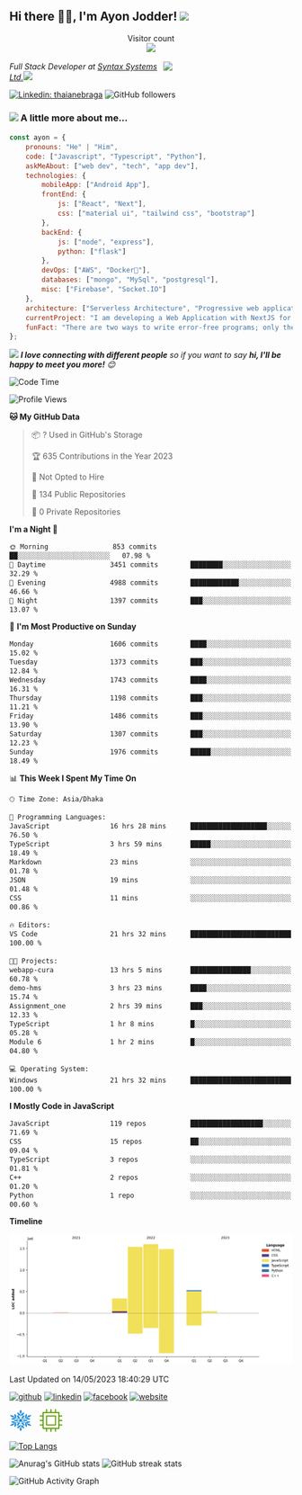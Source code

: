 
<h2>Hi there 👋🏻, I'm Ayon Jodder! <img src="https://media.giphy.com/media/12oufCB0MyZ1Go/giphy.gif" width="50"></h2>

<p align="center"> 
  Visitor count<br>
  <img src="https://profile-counter.glitch.me/AyonJD/count.svg" />
</p>

<img align='right' src="https://media.giphy.com/media/M9gbBd9nbDrOTu1Mqx/giphy.gif" width="230">
<p><em>Full Stack Developer at <a href="#">Syntax Systems Ltd.</a><img src="https://media.giphy.com/media/WUlplcMpOCEmTGBtBW/giphy.gif" width="30"> 
</em></p>

<!-- ![A MERN Stack Developer](https://raw.githubusercontent.com/AyonJD/AyonJD/main/cover.jpg) -->

[![Linkedin: thaianebraga](https://img.shields.io/badge/-ayon-blue?style=flat-square&logo=Linkedin&logoColor=white&link=https://www.linkedin.com/in/ayon-jodder/)](https://www.linkedin.com/in/ayon-jodder/)
![GitHub followers](https://img.shields.io/github/followers/AyonJD?label=Follow&style=social)

### <img src="https://media.giphy.com/media/VgCDAzcKvsR6OM0uWg/giphy.gif" width="50"> A little more about me... 

```javascript
const ayon = {
    pronouns: "He" | "Him",
    code: ["Javascript", "Typescript", "Python"],
    askMeAbout: ["web dev", "tech", "app dev"],
    technologies: {
        mobileApp: ["Android App"],
        frontEnd: {
            js: ["React", "Next"],
            css: ["material ui", "tailwind css", "bootstrap"]
        },
        backEnd: {
            js: ["node", "express"],
            python: ["flask"]
        },
        devOps: ["AWS", "Docker🐳"],
        databases: ["mongo", "MySql", "postgresql"],
        misc: ["Firebase", "Socket.IO"]
    },
    architecture: ["Serverless Architecture", "Progressive web applications", "Single page applications"],
    currentProject: "I am developing a Web Application with NextJS for Syntax Systems Ltd."
    funFact: "There are two ways to write error-free programs; only the third one works"
};
```
<img src="https://media.giphy.com/media/LnQjpWaON8nhr21vNW/giphy.gif" width="60"> <em><b>I love connecting with different people</b> so if you want to say <b>hi, I'll be happy to meet you more!</b> 😊</em>

<!--START_SECTION:waka-->
![Code Time](http://img.shields.io/badge/Code%20Time-105%20hrs%202%20mins-blue)

![Profile Views](http://img.shields.io/badge/Profile%20Views-5-blue)

**🐱 My GitHub Data** 

> 📦 ? Used in GitHub's Storage 
 > 
> 🏆 635 Contributions in the Year 2023
 > 
> 🚫 Not Opted to Hire
 > 
> 📜 134 Public Repositories 
 > 
> 🔑 0 Private Repositories 
 > 
**I'm a Night 🦉** 

```text
🌞 Morning                853 commits         ██░░░░░░░░░░░░░░░░░░░░░░░   07.98 % 
🌆 Daytime                3451 commits        ████████░░░░░░░░░░░░░░░░░   32.29 % 
🌃 Evening                4988 commits        ████████████░░░░░░░░░░░░░   46.66 % 
🌙 Night                  1397 commits        ███░░░░░░░░░░░░░░░░░░░░░░   13.07 % 
```
📅 **I'm Most Productive on Sunday** 

```text
Monday                   1606 commits        ████░░░░░░░░░░░░░░░░░░░░░   15.02 % 
Tuesday                  1373 commits        ███░░░░░░░░░░░░░░░░░░░░░░   12.84 % 
Wednesday                1743 commits        ████░░░░░░░░░░░░░░░░░░░░░   16.31 % 
Thursday                 1198 commits        ███░░░░░░░░░░░░░░░░░░░░░░   11.21 % 
Friday                   1486 commits        ███░░░░░░░░░░░░░░░░░░░░░░   13.90 % 
Saturday                 1307 commits        ███░░░░░░░░░░░░░░░░░░░░░░   12.23 % 
Sunday                   1976 commits        █████░░░░░░░░░░░░░░░░░░░░   18.49 % 
```


📊 **This Week I Spent My Time On** 

```text
🕑︎ Time Zone: Asia/Dhaka

💬 Programming Languages: 
JavaScript               16 hrs 28 mins      ███████████████████░░░░░░   76.50 % 
TypeScript               3 hrs 59 mins       █████░░░░░░░░░░░░░░░░░░░░   18.49 % 
Markdown                 23 mins             ░░░░░░░░░░░░░░░░░░░░░░░░░   01.78 % 
JSON                     19 mins             ░░░░░░░░░░░░░░░░░░░░░░░░░   01.48 % 
CSS                      11 mins             ░░░░░░░░░░░░░░░░░░░░░░░░░   00.86 % 

🔥 Editors: 
VS Code                  21 hrs 32 mins      █████████████████████████   100.00 % 

🐱‍💻 Projects: 
webapp-cura              13 hrs 5 mins       ███████████████░░░░░░░░░░   60.78 % 
demo-hms                 3 hrs 23 mins       ████░░░░░░░░░░░░░░░░░░░░░   15.74 % 
Assignment_one           2 hrs 39 mins       ███░░░░░░░░░░░░░░░░░░░░░░   12.33 % 
TypeScript               1 hr 8 mins         █░░░░░░░░░░░░░░░░░░░░░░░░   05.28 % 
Module 6                 1 hr 2 mins         █░░░░░░░░░░░░░░░░░░░░░░░░   04.80 % 

💻 Operating System: 
Windows                  21 hrs 32 mins      █████████████████████████   100.00 % 
```

**I Mostly Code in JavaScript** 

```text
JavaScript               119 repos           ██████████████████░░░░░░░   71.69 % 
CSS                      15 repos            ██░░░░░░░░░░░░░░░░░░░░░░░   09.04 % 
TypeScript               3 repos             ░░░░░░░░░░░░░░░░░░░░░░░░░   01.81 % 
C++                      2 repos             ░░░░░░░░░░░░░░░░░░░░░░░░░   01.20 % 
Python                   1 repo              ░░░░░░░░░░░░░░░░░░░░░░░░░   00.60 % 
```



**Timeline**

![Lines of Code chart](https://raw.githubusercontent.com/AyonJD/AyonJD/master/assets/bar_graph.png)


 Last Updated on 14/05/2023 18:40:29 UTC
<!--END_SECTION:waka-->


[<img src='https://cdn.jsdelivr.net/npm/simple-icons@3.0.1/icons/github.svg' alt='github' height='40'>](https://github.com/AyonJD)  [<img src='https://cdn.jsdelivr.net/npm/simple-icons@3.0.1/icons/linkedin.svg' alt='linkedin' height='40'>](https://www.linkedin.com/in/ayon-jodder/)  [<img src='https://cdn.jsdelivr.net/npm/simple-icons@3.0.1/icons/facebook.svg' alt='facebook' height='40'>](https://www.facebook.com/ayon.jodder.75)  [<img src='https://cdn.jsdelivr.net/npm/simple-icons@3.0.1/icons/icloud.svg' alt='website' height='40'>](https://ayon-jodder-portfolio.web.app/)  

<a href='https://archiveprogram.github.com/'><img src='https://raw.githubusercontent.com/acervenky/animated-github-badges/master/assets/acbadge.gif' width='40' height='40'></a> <a href='https://docs.github.com/en/developers'><img src='https://raw.githubusercontent.com/acervenky/animated-github-badges/master/assets/devbadge.gif' width='40' height='40'></a> 

[![Top Langs](https://github-readme-stats.vercel.app/api/top-langs/?username=AyonJD&theme=cobalt)](https://github.com/anuraghazra/github-readme-stats)

![Anurag's GitHub stats](https://github-readme-stats.vercel.app/api?username=AyonJD&show_icons=true&theme=cobalt) ![GitHub streak stats](https://github-readme-streak-stats.herokuapp.com/?user=AyonJD&theme=cobalt)  

![GitHub Activity Graph](https://activity-graph.herokuapp.com/graph?username=AyonJD&theme=cobalt)  



